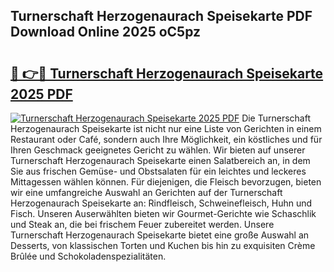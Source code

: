 ## Turnerschaft Herzogenaurach Speisekarte PDF Download Online 2025 oC5pz

# <h2><a href="http://gcd3ell.nevu.top/?p=Turnerschaft+Herzogenaurach+Speisekarte">🔗 👉🔴 Turnerschaft Herzogenaurach Speisekarte 2025 PDF</a></h2>

[![Turnerschaft Herzogenaurach Speisekarte 2025 PDF](https://i.imgur.com/dBaPXMq.png)](http://gcd3ell.nevu.top/?p=Turnerschaft+Herzogenaurach+Speisekarte)
Die Turnerschaft Herzogenaurach Speisekarte ist nicht nur eine Liste von Gerichten in einem Restaurant oder Café, sondern auch Ihre Möglichkeit, ein köstliches und für Ihren Geschmack geeignetes Gericht zu wählen. Wir bieten auf unserer Turnerschaft Herzogenaurach Speisekarte einen Salatbereich an, in dem Sie aus frischen Gemüse- und Obstsalaten für ein leichtes und leckeres Mittagessen wählen können. Für diejenigen, die Fleisch bevorzugen, bieten wir eine umfangreiche Auswahl an Gerichten auf der Turnerschaft Herzogenaurach Speisekarte an: Rindfleisch, Schweinefleisch, Huhn und Fisch. Unseren Auserwählten bieten wir Gourmet-Gerichte wie Schaschlik und Steak an, die bei frischem Feuer zubereitet werden. Unsere Turnerschaft Herzogenaurach Speisekarte bietet eine große Auswahl an Desserts, von klassischen Torten und Kuchen bis hin zu exquisiten Crème Brûlée und Schokoladenspezialitäten.

